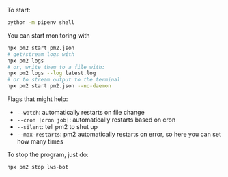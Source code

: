 To start:
```sh
python -m pipenv shell
```

You can start monitoring with
```sh
npx pm2 start pm2.json 
# get/stream logs with 
npx pm2 logs
# or, write them to a file with:
npx pm2 logs --log latest.log
# or to stream output to the terminal
npx pm2 start pm2.json --no-daemon
```

Flags that might help:
- `--watch`: automatically restarts on file change
- `--cron [cron job]`: automatically restarts based on cron
- `--silent`: tell pm2 to shut up
- `--max-restarts`: pm2 automatically restarts on error, so here you can set how many times

To stop the program, just do:
```sh
npx pm2 stop lws-bot
```

